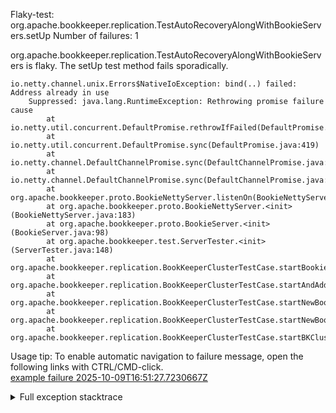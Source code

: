        
Flaky-test: org.apache.bookkeeper.replication.TestAutoRecoveryAlongWithBookieServers.setUp
Number of failures: 1

org.apache.bookkeeper.replication.TestAutoRecoveryAlongWithBookieServers is flaky. The setUp test method fails sporadically.

```
io.netty.channel.unix.Errors$NativeIoException: bind(..) failed: Address already in use
	Suppressed: java.lang.RuntimeException: Rethrowing promise failure cause
		at io.netty.util.concurrent.DefaultPromise.rethrowIfFailed(DefaultPromise.java:685)
		at io.netty.util.concurrent.DefaultPromise.sync(DefaultPromise.java:419)
		at io.netty.channel.DefaultChannelPromise.sync(DefaultChannelPromise.java:119)
		at io.netty.channel.DefaultChannelPromise.sync(DefaultChannelPromise.java:30)
		at org.apache.bookkeeper.proto.BookieNettyServer.listenOn(BookieNettyServer.java:370)
		at org.apache.bookkeeper.proto.BookieNettyServer.<init>(BookieNettyServer.java:183)
		at org.apache.bookkeeper.proto.BookieServer.<init>(BookieServer.java:98)
		at org.apache.bookkeeper.test.ServerTester.<init>(ServerTester.java:148)
		at org.apache.bookkeeper.replication.BookKeeperClusterTestCase.startBookie(BookKeeperClusterTestCase.java:702)
		at org.apache.bookkeeper.replication.BookKeeperClusterTestCase.startAndAddBookie(BookKeeperClusterTestCase.java:682)
		at org.apache.bookkeeper.replication.BookKeeperClusterTestCase.startNewBookieAndReturnAddress(BookKeeperClusterTestCase.java:671)
		at org.apache.bookkeeper.replication.BookKeeperClusterTestCase.startNewBookie(BookKeeperClusterTestCase.java:664)
		at org.apache.bookkeeper.replication.BookKeeperClusterTestCase.startBKCluster(BookKeeperClusterTestCase.java:294)
```

Usage tip: To enable automatic navigation to failure message, open the following links with CTRL/CMD-click.  
[example failure 2025-10-09T16:51:27.7230667Z](https://github.com/apache/pulsar/actions/runs/18382798391/job/52374149224#step:11:289)  


<details>
<summary>Full exception stacktrace</summary>
<code><pre>
io.netty.channel.unix.Errors$NativeIoException: bind(..) failed: Address already in use
	Suppressed: java.lang.RuntimeException: Rethrowing promise failure cause
		at io.netty.util.concurrent.DefaultPromise.rethrowIfFailed(DefaultPromise.java:685)
		at io.netty.util.concurrent.DefaultPromise.sync(DefaultPromise.java:419)
		at io.netty.channel.DefaultChannelPromise.sync(DefaultChannelPromise.java:119)
		at io.netty.channel.DefaultChannelPromise.sync(DefaultChannelPromise.java:30)
		at org.apache.bookkeeper.proto.BookieNettyServer.listenOn(BookieNettyServer.java:370)
		at org.apache.bookkeeper.proto.BookieNettyServer.<init>(BookieNettyServer.java:183)
		at org.apache.bookkeeper.proto.BookieServer.<init>(BookieServer.java:98)
		at org.apache.bookkeeper.test.ServerTester.<init>(ServerTester.java:148)
		at org.apache.bookkeeper.replication.BookKeeperClusterTestCase.startBookie(BookKeeperClusterTestCase.java:702)
		at org.apache.bookkeeper.replication.BookKeeperClusterTestCase.startAndAddBookie(BookKeeperClusterTestCase.java:682)
		at org.apache.bookkeeper.replication.BookKeeperClusterTestCase.startNewBookieAndReturnAddress(BookKeeperClusterTestCase.java:671)
		at org.apache.bookkeeper.replication.BookKeeperClusterTestCase.startNewBookie(BookKeeperClusterTestCase.java:664)
		at org.apache.bookkeeper.replication.BookKeeperClusterTestCase.startBKCluster(BookKeeperClusterTestCase.java:294)
		at org.apache.bookkeeper.replication.TestAutoRecoveryAlongWithBookieServers.startBKCluster(TestAutoRecoveryAlongWithBookieServers.java:67)
		at org.apache.bookkeeper.replication.BookKeeperClusterTestCase.setUp(BookKeeperClusterTestCase.java:169)
		at org.apache.bookkeeper.replication.BookKeeperClusterTestCase.setUp(BookKeeperClusterTestCase.java:153)
		at org.apache.bookkeeper.replication.TestAutoRecoveryAlongWithBookieServers.setUp(TestAutoRecoveryAlongWithBookieServers.java:53)
		at java.base/jdk.internal.reflect.DirectMethodHandleAccessor.invoke(DirectMethodHandleAccessor.java:103)
		at java.base/java.lang.reflect.Method.invoke(Method.java:580)
		at org.testng.internal.invokers.MethodInvocationHelper.invokeMethod(MethodInvocationHelper.java:139)
		at org.testng.internal.invokers.MethodInvocationHelper.invokeMethodConsideringTimeout(MethodInvocationHelper.java:69)
		at org.testng.internal.invokers.ConfigInvoker.invokeConfigurationMethod(ConfigInvoker.java:361)
		at org.testng.internal.invokers.ConfigInvoker.invokeConfigurations(ConfigInvoker.java:296)
		at org.testng.internal.invokers.TestInvoker.runConfigMethods(TestInvoker.java:823)
		at org.testng.internal.invokers.TestInvoker.invokeMethod(TestInvoker.java:590)
		at org.testng.internal.invokers.TestInvoker.invokeTestMethod(TestInvoker.java:221)
		at org.testng.internal.invokers.MethodRunner.runInSequence(MethodRunner.java:50)
		at org.testng.internal.invokers.TestInvoker$MethodInvocationAgent.invoke(TestInvoker.java:969)
		at org.testng.internal.invokers.TestInvoker.invokeTestMethods(TestInvoker.java:194)
		at org.testng.internal.invokers.TestMethodWorker.invokeTestMethods(TestMethodWorker.java:148)
		at org.testng.internal.invokers.TestMethodWorker.run(TestMethodWorker.java:128)
		at java.base/java.util.ArrayList.forEach(ArrayList.java:1596)
		at org.testng.TestRunner.privateRun(TestRunner.java:829)
		at org.testng.TestRunner.run(TestRunner.java:602)
		at org.testng.SuiteRunner.runTest(SuiteRunner.java:437)
		at org.testng.SuiteRunner.runSequentially(SuiteRunner.java:431)
		at org.testng.SuiteRunner.privateRun(SuiteRunner.java:391)
		at org.testng.SuiteRunner.run(SuiteRunner.java:330)
		at org.testng.SuiteRunnerWorker.runSuite(SuiteRunnerWorker.java:52)
		at org.testng.SuiteRunnerWorker.run(SuiteRunnerWorker.java:95)
		at org.testng.TestNG.runSuitesSequentially(TestNG.java:1256)
		at org.testng.TestNG.runSuitesLocally(TestNG.java:1176)
		at org.testng.TestNG.runSuites(TestNG.java:1099)
		at org.testng.TestNG.run(TestNG.java:1067)
		at org.apache.maven.surefire.testng.TestNGExecutor.run(TestNGExecutor.java:155)
		at org.apache.maven.surefire.testng.TestNGDirectoryTestSuite.executeSingleClass(TestNGDirectoryTestSuite.java:102)
		at org.apache.maven.surefire.testng.TestNGDirectoryTestSuite.execute(TestNGDirectoryTestSuite.java:91)
		at org.apache.maven.surefire.testng.TestNGProvider.invoke(TestNGProvider.java:137)
		at org.apache.maven.surefire.booter.ForkedBooter.runSuitesInProcess(ForkedBooter.java:385)
		at org.apache.maven.surefire.booter.ForkedBooter.execute(ForkedBooter.java:162)
		at org.apache.maven.surefire.booter.ForkedBooter.run(ForkedBooter.java:507)
		at org.apache.maven.surefire.booter.ForkedBooter.main(ForkedBooter.java:495)

</pre></code>
</details>

